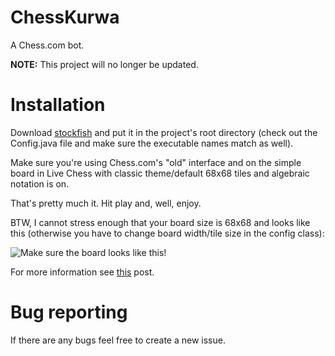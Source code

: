 # ChessKurwa
A Chess.com bot.

**NOTE:** This project will no longer be updated.

# Installation

Download [stockfish](https://stockfishchess.org/) and put it in the project's root directory (check out the Config.java file and make sure the executable names match as well).

Make sure you're using Chess.com's "old" interface and on the simple board in Live Chess with classic theme/default 68x68 tiles and algebraic notation is on.

That's pretty much it. Hit play and, well, enjoy.

BTW, I cannot stress enough that your board size is 68x68 and looks like this (otherwise you have to change board width/tile size in the config class):
 
![Make sure the board looks like this!](https://upload.blueberrypancake.xyz/private/68x68board.png)

For more information see [this](https://blueberrypancake.xyz/chess-com-bot-stockfish-7/#more-365) post.

# Bug reporting

If there are any bugs feel free to create a new issue. 

